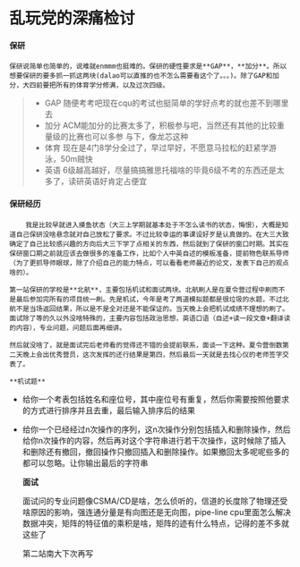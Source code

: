 # 乱玩党的深痛检讨

#### 保研

	保研说简单也简单的，说难就enmmm也挺难的。保研的硬性要求是**GAP**，**加分**。所以想要保研的要多抓一抓这两块(dalao可以直推的也不怎么需要看这个了。。。)。除了GAP和加分，大四前要把所有的体育学分修满，以及过次四级。

>- GAP  随便考考吧现在cqu的考试也挺简单的学好点考的就也差不到哪里去
>- 加分  ACM能加分的比赛太多了，积极参与吧，当然还有其他的比较重量级的比赛也可以多参   与下，像龙芯这种
>- 体育  现在是4门8学分全过了，早过早好，不愿意马拉松的赶紧学游泳，50m贼快
>- 英语  6级越高越好，尽量搞搞雅思托福啥的毕竟6级不考的东西还是太多了，读研英语好肯定占便宜

#### 保研经历

     	我是比较早就进入摸鱼状态（大三上学期就基本处于不怎么读书的状态，悔恨），大概是知道自己保研没啥悬念就对自己放松了要求。不过比较幸运的事课设好歹是认真做的。在大三大致确定了自己比较感兴趣的方向后大三下学了点相关的东西，然后就到了保研的窗口时期。其实在保研窗口期之前就应该去做很多的准备工作，比如个人中英自述的模板准备，提前物色联系导师（为了更抓导师眼球，除了介绍自己的能力特点，可以看看老师最近的论文，发表下自己的观点啥的）。

	第一站保研的学校是**北航**，主要包括机试和面试两块。北航刷人是在夏令营过程中刷而不是最后参加完所有的项目统一刷。先是机试，今年是考了两道模拟题都是很垃圾的水题，不过北航不是当场返回结果，所以是不是全对还是不能保证的。当天晚上会把机试成绩不理想的刷了。面试除了等的久以外没啥特殊的，主要内容包括政治思想，英语口语（自述+读一段文章+翻译读的内容），专业问题，问题后面再细讲。

	然后就没啥了，就是面试完后老师看的觉得还不错的会提前联系，面谈一下这种。夏令营倒数第二天晚上会出优秀营员，这次发挥的还行结果是第四，然后最后一天就是去找心仪的老师签字交表了。

	**机试题**

- 给你一个考表包括姓名和座位号，其中座位号有重复，然后你需要按照他要求的方式进行排序并且去重，最后输入排序后的结果

- 给你一个已经经过n次操作的序列，这n次操作分别包括插入和删除操作，然后给你n次操作的内容，然后再对这个字符串进行若干次操作，这时候除了插入和删除还有撤回，撤回操作只撤回插入和删除操作。如果撤回太多呢呢些多的都可以忽略。让你输出最后的字符串 

  **面试**

  面试问的专业问题像CSMA/CD是啥，怎么侦听的，信道的长度除了物理还受啥原因的影响，强连通分量是有向图还是无向图，pipe-line cpu里面怎么解决数据冲突，矩阵的特征值的乘积是啥，矩阵的迹有什么特点，记得的差不多就这些了



  第二站南大下次再写